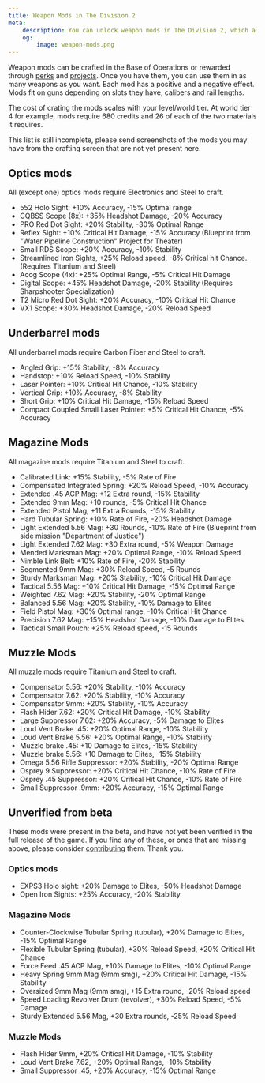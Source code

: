 ```yaml
---
title: Weapon Mods in The Division 2
meta:
    description: You can unlock weapon mods in The Division 2, which alter the way your weapons behave. All stats and how to get the mods.
    og:
        image: weapon-mods.png
---
```


Weapon mods can be crafted in the Base of Operations or rewarded through [perks](/perks.html) and [projects](/projects.html). Once you have them, you can use them in as many weapons as you want. Each mod has a positive and a negative effect. Mods fit on guns depending on slots they have, calibers and rail lengths.

The cost of crating the mods scales with your level/world tier. At world tier 4 for example, mods require 680 credits and 26 of each of the two materials it requires.

This list is still incomplete, please send screenshots of the mods you may have from the crafting screen that are not yet present here.

## Optics mods

All (except one) optics mods require Electronics and Steel to craft.

- 552 Holo Sight: +10% Accuracy, -15% Optimal range
- CQBSS Scope (8x): +35% Headshot Damage, -20% Accuracy
- PRO Red Dot Sight: +20% Stability, -30% Optimal Range
- Reflex Sight: +10% Critical Hit Damage, -15% Accuracy (Blueprint from "Water Pipeline Construction" Project for Theater)
- Small RDS Scope: +20% Accuracy, -10% Stability
- Streamlined Iron Sights, +25% Reload speed, -8% Critical hit Chance. (Requires Titanium and Steel)
- Acog Scope (4x): +25% Optimal Range, -5% Critical Hit Damage
- Digital Scope: +45% Headshot Damage, -20% Stability (Requires Sharpshooter Specialization)
- T2 Micro Red Dot Sight: +20% Accuracy, -10% Critical Hit Chance
- VX1 Scope: +30% Headshot Damage, -20% Reload Speed

## Underbarrel mods

All underbarrel mods require Carbon Fiber and Steel to craft.

- Angled Grip: +15% Stability, -8% Accuracy
- Handstop: +10% Reload Speed, -10% Stability
- Laser Pointer: +10% Critical Hit Chance, -10% Stability
- Vertical Grip: +10% Accuracy, -8% Stability
- Short Grip: +10% Critical Hit Damage, -15% Reload Speed
- Compact Coupled Small Laser Pointer: +5% Critical Hit Chance, -5% Accuracy

## Magazine Mods

All magazine mods require Titanium and Steel to craft.

- Calibrated Link: +15% Stability, -5% Rate of Fire
- Compensated Integrated Spring: +20% Reload Speed, -10% Accuracy
- Extended .45 ACP Mag: +12 Extra round, -15% Stability
- Extended 9mm Mag: +10 rounds, -5% Critical Hit Chance
- Extended Pistol Mag, +11 Extra Rounds, -15% Stability
- Hard Tubular Spring: +10% Rate of Fire, -20% Headshot Damage
- Light Extended 5.56 Mag: +30 Rounds, -10% Rate of Fire (Blueprint from side mission "Department of Justice")
- Light Extended 7.62 Mag: +30 Extra round, -5% Weapon Damage
- Mended Marksman Mag: +20% Optimal Range, -10% Reload Speed
- Nimble Link Belt: +10% Rate of Fire, -20% Stability
- Segmented 9mm Mag: +30% Reload Speed, -5 Rounds
- Sturdy Marksman Mag: +20% Stability, -10% Critical Hit Damage
- Tactical 5.56 Mag: +10% Critical Hit Damage, -15% Optimal Range
- Weighted 7.62 Mag: +20% Stability, -20% Optimal Range
- Balanced 5.56 Mag: +20% Stability, -10% Damage to Elites
- Field Pistol Mag: +30% Optimal range, -10% Critical Hit Chance
- Precision 7.62 Mag: +15% Headshot Damage, -10% Damage to Elites
- Tactical Small Pouch: +25% Reload speed, -15 Rounds

## Muzzle Mods

All muzzle mods require Titanium and Steel to craft.

- Compensator 5.56: +20% Stability, -10% Accuracy
- Compensator 7.62: +20% Stability, -10% Accuracy
- Compensator 9mm: +20% Stability, -10% Accuracy
- Flash Hider 7.62: +20% Critical Hit Damage, -10% Stability
- Large Suppressor 7.62: +20% Accuracy, -5% Damage to Elites
- Loud Vent Brake .45: +20% Optimal Range, -10% Stability
- Loud Vent Brake 5.56: +20% Optimal Range, -10% Stability
- Muzzle brake .45: +10 Damage to Elites, -15% Stability
- Muzzle brake 5.56: +10 Damage to Elites, -15% Stability
- Omega 5.56 Rifle Suppressor: +20% Stability, -20% Optimal Range
- Osprey 9 Suppressor: +20% Critical Hit Chance, -10% Rate of Fire
- Osprey .45 Suppressor: +20% Critical Hit Chance, -10% Rate of Fire
- Small Suppressor .9mm: +20% Accuracy, -15% Optimal Range

## Unverified from beta

These mods were present in the beta, and have not yet been verified in the full release of the game. If you find any of these, or ones that are missing above, please consider [contributing](/contribute.html) them. Thank you.

### Optics mods

- EXPS3 Holo sight: +20% Damage to Elites, -50% Headshot Damage
- Open Iron Sights: +25% Accuracy, -20% Stability

### Magazine Mods

- Counter-Clockwise Tubular Spring (tubular), +20% Damage to Elites, -15% Optimal Range
- Flexible Tubular Spring (tubular), +30% Reload Speed, +20% Critical Hit Chance
- Force Feed .45 ACP Mag, +10% Damage to Elites, -10% Optimal Range
- Heavy Spring 9mm Mag (9mm smg), +20% Critical Hit Damage, -15% Stability
- Oversized 9mm Mag (9mm smg), +15 Extra round, -20% Reload speed
- Speed Loading Revolver Drum (revolver), +30% Reload Speed, -5% Damage
- Sturdy Extended 5.56 Mag, +30 Extra rounds, -25% Reload Speed

### Muzzle Mods

- Flash Hider 9mm, +20% Critical Hit Damage, -10% Stability
- Loud Vent Brake 7.62, +20% Optimal Range, -10% Stability
- Small Suppressor .45, +20% Accuracy, -15% Optimal Range